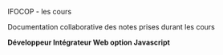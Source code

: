 IFOCOP - les cours

Documentation collaborative des notes prises durant les cours

**Développeur Intégrateur Web option Javascript**
